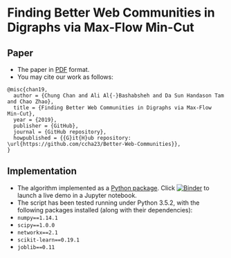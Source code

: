 # Finding Better Web Communities in Digraphs via Max-Flow Min-Cut

## Paper

- The paper in [PDF](doc/Better_Web_Communities.pdf) format.
- You may cite our work as follows:

```
@misc{chan19,
  author = {Chung Chan and Ali Al{-}Bashabsheh and Da Sun Handason Tam and Chao Zhao},
  title = {Finding Better Web Communities in Digraphs via Max-Flow Min-Cut},
  year = {2019},
  publisher = {GitHub},
  journal = {GitHub repository},
  howpublished = {{G}it{H}ub repository: \url{https://github.com/ccha23/Better-Web-Communities}},
}
```

## Implementation

- The algorithm implemented as a [Python package](https://github.com/handasontam/Alpha-Beta-Communities). 
Click [![Binder](https://mybinder.org/badge_logo.svg)](https://mybinder.org/v2/gh/handasontam/Alpha-Beta-Communities/master) to launch a live demo in a Jupyter notebook.
- The script has been tested running under Python 3.5.2, with the following packages installed (along with their dependencies):
 - `numpy==1.14.1`
 - `scipy==1.0.0`
 - `networkx==2.1`
 - `scikit-learn==0.19.1`
 - `joblib==0.11`
